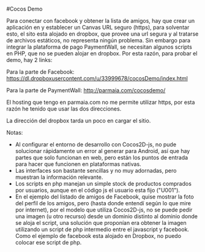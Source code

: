 #Cocos Demo

Para conectar con facebook y obtener la lista de amigos, hay que crear un aplicación en y establecer un Canvas URL seguro (https), para solventar esto, el sito esta alojado en dropbox, que provee una url segura y al tratarse de archivos estáticos, no representa ningún problema. Sin embargo para integrar la plataforma de pago PaymentWall, se necesitan algunos scripts en PHP, que no se pueden alojar en dropbox. Por esta razón, para probar el demo, hay 2 links:

Para la parte de Facebook: https://dl.dropboxusercontent.com/u/33999678/cocosDemo/index.html

Para la parte de PaymentWall: http://parmaia.com/cocosdemo/

El hosting que tengo en parmaia.com no me permite utilizar https, por esta razón he tenido que usar las dos direcciones.

La dirección del dropbox tarda un poco en cargar el sitio.

Notas:
* Al configurar el entorno de desarrollo con Cocos2D-js, no pude solucionar rápidamente un error al generar para Android, así que hay partes que solo funcionan en web, pero están los puntos de entrada para hacer que funcionen en plataformas nativas.
* Las interfaces son bastante sencillas y no muy adornadas, pero muestran la información relevante.
* Los scripts en php manejan un simple stock de productos comprados por usuarios, aunque en el código js el usuario esta fijo ("U001").
* En el ejemplo del listado de amigos de Facebook, quise mostrar la foto del perfil de los amigos, pero (hasta donde entendí según lo que mire por internet), por el modelo que utiliza Cocos2D-js, no se puede pedir una imagen (u otro recurso) desde un dominio distinto al dominio donde se aloja el script, una solución que proponían era obtener la imagen utilizando un script de php intermedio entre el javascript y facebook. Como el ejemplo de facebook esta alojado en Dropbox, no puedo colocar ese script de php.

